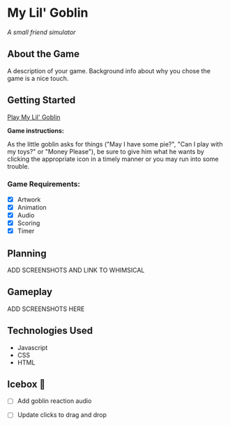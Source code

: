 # My Lil' Goblin
*A small friend simulator*

## About the Game 
A description of your game. Background info about why you chose the game is a nice touch.
## Getting Started 
[Play My Lil' Goblin](https://my-lil-goblin.netlify.app/)

**Game instructions:**

As the little goblin asks for things ("May I have some pie?", "Can I play with my toys?" or "Money Please"), be sure to give him what he wants by clicking the appropriate icon in a timely manner or you may run into some trouble. 

### Game Requirements: 
- [x] Artwork 
- [x] Animation 
- [x] Audio
- [x] Scoring
- [x] Timer

## Planning
ADD SCREENSHOTS AND LINK TO WHIMSICAL 

## Gameplay
ADD SCREENSHOTS HERE

## Technologies Used 
- Javascript
- CSS
- HTML 

## Icebox 🧊
- [ ] Add goblin reaction audio 
- [ ] Update clicks to drag and drop  



